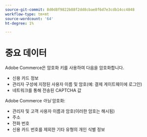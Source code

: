 ```yaml
---
source-git-commit: 8d0d8f9822b88f2dd8cbae8f6d7e3cdb14cc4848
workflow-type: tm+mt
source-wordcount: '64'
ht-degree: 1%

---
```

# 중요 데이터

Adobe Commerce은 암호화 키를 사용하여 다음을 암호화합니다.

* 신용 카드 정보
* 관리자 구성에 지정된 사용자 이름 및 암호(예: 결제 게이트웨이에 로그인)
* 네트워크를 통해 전송된 CAPTCHA 값

Adobe Commerce *아님* 암호화:

* 관리자 및 고객 사용자 이름과 암호(이러한 암호는 해시됨)
* 주소
* 전화 번호
* 신용 카드 번호를 제외한 기타 유형의 개인 식별 정보
